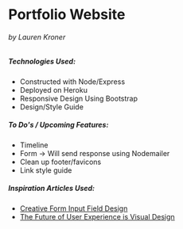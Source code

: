# Portfolio Website
###### by Lauren Kroner

##### Technologies Used:

 * Constructed with Node/Express
 * Deployed on Heroku
 * Responsive Design Using Bootstrap
 * Design/Style Guide

##### To Do's / Upcoming Features:

 * Timeline
 * Form -> Will send response using Nodemailer
 * Clean up footer/favicons
 * Link style guide

##### Inspiration Articles Used:

 * [Creative Form Input Field Design](https://medium.com/@saijogeorge/creative-form-input-field-design-examples-bfe5dd50808a)
 * [The Future of User Experience is Visual Design](https://medium.com/@dima_david/the-future-of-user-experience-is-visual-design-af2fc818bc9)